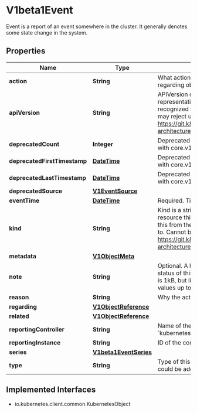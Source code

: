

# V1beta1Event

Event is a report of an event somewhere in the cluster. It generally denotes some state change in the system.
## Properties

Name | Type | Description | Notes
------------ | ------------- | ------------- | -------------
**action** | **String** | What action was taken/failed regarding to the regarding object. |  [optional]
**apiVersion** | **String** | APIVersion defines the versioned schema of this representation of an object. Servers should convert recognized schemas to the latest internal value, and may reject unrecognized values. More info: https://git.k8s.io/community/contributors/devel/sig-architecture/api-conventions.md#resources |  [optional]
**deprecatedCount** | **Integer** | Deprecated field assuring backward compatibility with core.v1 Event type |  [optional]
**deprecatedFirstTimestamp** | [**DateTime**](DateTime.md) | Deprecated field assuring backward compatibility with core.v1 Event type |  [optional]
**deprecatedLastTimestamp** | [**DateTime**](DateTime.md) | Deprecated field assuring backward compatibility with core.v1 Event type |  [optional]
**deprecatedSource** | [**V1EventSource**](V1EventSource.md) |  |  [optional]
**eventTime** | [**DateTime**](DateTime.md) | Required. Time when this Event was first observed. | 
**kind** | **String** | Kind is a string value representing the REST resource this object represents. Servers may infer this from the endpoint the client submits requests to. Cannot be updated. In CamelCase. More info: https://git.k8s.io/community/contributors/devel/sig-architecture/api-conventions.md#types-kinds |  [optional]
**metadata** | [**V1ObjectMeta**](V1ObjectMeta.md) |  |  [optional]
**note** | **String** | Optional. A human-readable description of the status of this operation. Maximal length of the note is 1kB, but libraries should be prepared to handle values up to 64kB. |  [optional]
**reason** | **String** | Why the action was taken. |  [optional]
**regarding** | [**V1ObjectReference**](V1ObjectReference.md) |  |  [optional]
**related** | [**V1ObjectReference**](V1ObjectReference.md) |  |  [optional]
**reportingController** | **String** | Name of the controller that emitted this Event, e.g. &#x60;kubernetes.io/kubelet&#x60;. |  [optional]
**reportingInstance** | **String** | ID of the controller instance, e.g. &#x60;kubelet-xyzf&#x60;. |  [optional]
**series** | [**V1beta1EventSeries**](V1beta1EventSeries.md) |  |  [optional]
**type** | **String** | Type of this event (Normal, Warning), new types could be added in the future. |  [optional]


## Implemented Interfaces

* io.kubernetes.client.common.KubernetesObject


